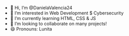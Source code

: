 - 👋 Hi, I’m @DanielaValencia24
- 👀 I’m interested in Web Development $ Cybersecurity
- 🌱 I’m currently learning HTML, CSS & JS
- 💞️ I’m looking to collaborate on many projects!
- 😄 Pronouns: Lunita

<!---
DanielaValencia24/DanielaValencia24 is a ✨ special ✨ repository because its `README.md` (this file) appears on your GitHub profile.
You can click the Preview link to take a look at your changes.
--->
